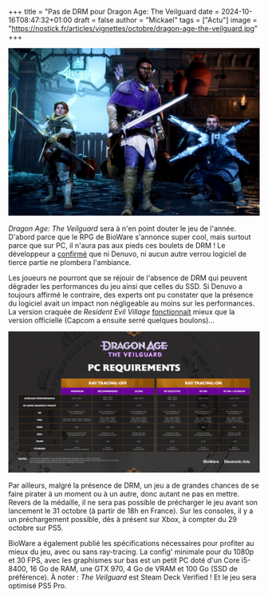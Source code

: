 +++
title = "Pas de DRM pour Dragon Age: The Veilguard
date = 2024-10-16T08:47:32+01:00
draft = false
author = "Mickael"
tags = ["Actu"]
image = "https://nostick.fr/articles/vignettes/octobre/dragon-age-the-veilguard.jpg"
+++

![Dragon Age: The Veilguard](dragon-age-the-veilguard.jpg "Rangez vos armes les amis !")

*Dragon Age: The Veilguard* sera à n'en point douter le jeu de l'année. D'abord parce que le RPG de BioWare s'annonce super cool, mais surtout parce que sur PC, il n'aura pas aux pieds ces boulets de DRM ! Le développeur a [confirmé](https://www.ea.com/games/dragon-age/dragon-age-the-veilguard/news/specifications-spotlight?isLocalized=true) que ni Denuvo, ni aucun autre verrou logiciel de tierce partie ne plombera l'ambiance. 

Les joueurs ne pourront que se réjouir de l'absence de DRM qui peuvent dégrader les performances du jeu ainsi que celles du SSD. Si Denuvo a toujours affirmé le contraire, des experts ont pu constater que la présence du logiciel avait un impact non négligeable au moins sur les performances. La version craquée de *Resident Evil Village* [fonctionnait](https://www.youtube.com/watch?v=UXZGCwAJpbM) mieux que la version officielle (Capcom a ensuite serré quelques boulons)…

![Dragon Age: The Veilguard](dragon-age-the-veilguard2.jpg "")

Par ailleurs, malgré la présence de DRM, un jeu a de grandes chances de se faire pirater à un moment ou à un autre, donc autant ne pas en mettre. Revers de la médaille, il ne sera pas possible de précharger le jeu avant son lancement le 31 octobre (à partir de 18h en France). Sur les consoles, il y a un préchargement possible, dès à présent sur Xbox, à compter du 29 octobre sur PS5.

BioWare a également publié les spécifications nécessaires pour profiter au mieux du jeu, avec ou sans ray-tracing. La config' minimale pour du 1080p et 30 FPS, avec les graphismes sur bas est un petit PC doté d'un Core i5-8400, 16 Go de RAM, une GTX 970, 4 Go de VRAM et 100 Go (SSD de préférence). À noter : *The Veilguard* est Steam Deck Verified ! Et le jeu sera optimisé PS5 Pro.